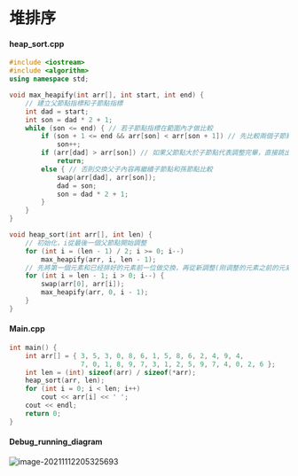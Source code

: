 # 堆排序

#### heap_sort.cpp

```c++
#include <iostream>
#include <algorithm>
using namespace std;

void max_heapify(int arr[], int start, int end) {
	// 建立父節點指標和子節點指標
	int dad = start;
	int son = dad * 2 + 1;
	while (son <= end) { // 若子節點指標在範圍內才做比較
		if (son + 1 <= end && arr[son] < arr[son + 1]) // 先比較兩個子節點大小，選擇最大的
			son++;
		if (arr[dad] > arr[son]) // 如果父節點大於子節點代表調整完畢，直接跳出函數
			return;
		else { // 否則交換父子內容再繼續子節點和孫節點比較
			swap(arr[dad], arr[son]);
			dad = son;
			son = dad * 2 + 1;
		}
	}
}

void heap_sort(int arr[], int len) {
	// 初始化，i從最後一個父節點開始調整
	for (int i = (len - 1) / 2; i >= 0; i--)
		max_heapify(arr, i, len - 1);
	// 先將第一個元素和已经排好的元素前一位做交換，再從新調整(刚调整的元素之前的元素)，直到排序完畢
	for (int i = len - 1; i > 0; i--) {
		swap(arr[0], arr[i]);
		max_heapify(arr, 0, i - 1);
	}
}

```

#### Main.cpp

```c++
int main() {
	int arr[] = { 3, 5, 3, 0, 8, 6, 1, 5, 8, 6, 2, 4, 9, 4, 
                  7, 0, 1, 8, 9, 7, 3, 1, 2, 5, 9, 7, 4, 0, 2, 6 };
	int len = (int) sizeof(arr) / sizeof(*arr);
	heap_sort(arr, len);
	for (int i = 0; i < len; i++)
		cout << arr[i] << ' ';
	cout << endl;
	return 0;
}
```



#### Debug_running_diagram

![image-20211112205325693](C:\Users\小楷\AppData\Roaming\Typora\typora-user-images\image-20211112205325693.png)

